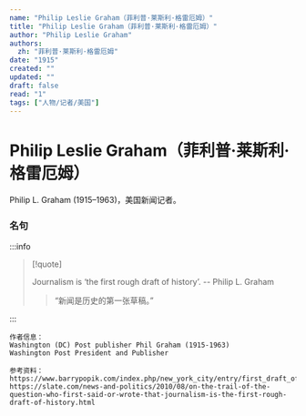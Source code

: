```yaml
---
name: "Philip Leslie Graham（菲利普·莱斯利·格雷厄姆）"
title: "Philip Leslie Graham（菲利普·莱斯利·格雷厄姆）"
author: "Philip Leslie Graham"
authors:
  zh: "菲利普·莱斯利·格雷厄姆"
date: "1915"
created: ""
updated: ""
draft: false
read: "1"
tags: ["人物/记者/美国"]
---
```


# Philip Leslie Graham（菲利普·莱斯利·格雷厄姆）

Philip L. Graham (1915–1963)，美国新闻记者。

### 名句

:::info

> [!quote]
>
> Journalism is ‘the first rough draft of history’. -- Philip L. Graham
> > “新闻是历史的第一张草稿。”

:::

```
作者信息：
Washington (DC) Post publisher Phil Graham (1915-1963)
Washington Post President and Publisher

参考资料：
https://www.barrypopik.com/index.php/new_york_city/entry/first_draft_of_history_journalism
https://slate.com/news-and-politics/2010/08/on-the-trail-of-the-question-who-first-said-or-wrote-that-journalism-is-the-first-rough-draft-of-history.html
```
